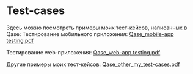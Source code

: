 # Test-cases
Здесь можно посмотреть примеры моих тест-кейсов, написанных в Qase:
Тестирование мобильного приложения:
[Qase_mobile-app testing.pdf](https://github.com/EvgeniaRazumovskaya/Test-cases/files/13719352/Qase_mobile-app.testing.pdf)

Тестирование web-приложения:
[Qase_web-app testing.pdf](https://github.com/EvgeniaRazumovskaya/Test-cases/files/13719355/Qase_web-app.testing.pdf)

Другие примеры моих тест-кейсов:
[Qase_other_my_test-cases.pdf](https://github.com/EvgeniaRazumovskaya/Test-cases/files/13719359/Qase_other_my_test-cases.pdf)

